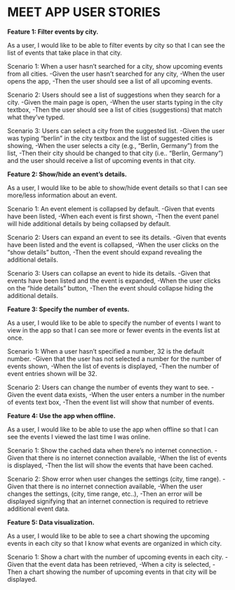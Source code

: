 # MEET APP USER STORIES
**Feature 1: Filter events by city.**

As a user, I would like to be able to filter events by city so that I can see the list of events that take place in that city.

Scenario 1: When a user hasn’t searched for a city, show upcoming events from all cities.
-Given the user hasn’t searched for any city,
-When the user opens the app,
-Then the user should see a list of all upcoming events.

Scenario 2: Users should see a list of suggestions when they search for a city.
-Given the main page is open,
-When the user starts typing in the city textbox,
-Then the user should see a list of cities (suggestions) that match what they’ve typed.

Scenario 3: Users can select a city from the suggested list.
-Given the user was typing “berlin” in the city textbox and the list of suggested cities is showing,
-When the user selects a city (e.g., “Berlin, Germany”) from the list,
-Then their city should be changed to that city (i.e.. “Berlin, Germany”) and the user should receive a list of upcoming events in that city.

**Feature 2: Show/hide an event’s details.**

As a user, I would like to be able to show/hide event details so that I can see more/less information about an event.

Scenario 1: An event element is collapsed by default.
-Given that events have been listed,
-When each event is first shown,
-Then the event panel will hide additional details by being collapsed by default.

Scenario 2: Users can expand an event to see its details.
-Given that events have been listed and the event is collapsed,
-When the user clicks on the “show details” button,
-Then the event should expand revealing the additional details.

Scenario 3: Users can collapse an event to hide its details.
-Given that events have been listed and the event is expanded,
-When the user clicks on the “hide details” button,
-Then the event should collapse hiding the additional details.


**Feature 3: Specify the number of events.**

As a user, I would like to be able to specify the number of events I want to view in the app so that I can see more or fewer events in the events list at once.

Scenario 1: When a user hasn’t specified a number, 32 is the default number.
-Given that the user has not selected a number for the number of events shown,
-When the list of events is displayed,
-Then the number of event entries shown will be 32.

Scenario 2: Users can change the number of events they want to see.
-Given the event data exists,
-When the user enters a number in the number of events text box,
-Then the event list will show that number of events.

**Feature 4: Use the app when offline.**

As a user, I would like to be able to use the app when offline so that I can see the events I viewed the last time I was online.

Scenario 1: Show the cached data when there’s no internet connection.
-Given that there is no internet connection available,
-When the list of events is displayed,
-Then the list will show the events that have been cached.

Scenario 2: Show error when user changes the settings (city, time range).
-Given that there is no internet connection available,
-When the user changes the settings, (city, time range, etc..),
-Then an error will be displayed signifying that an internet connection is required to retrieve additional event data.

**Feature 5: Data visualization.**

As a user, I would like to be able to see a chart showing the upcoming events in each city so that I know what events are organized in which city. 

Scenario 1: Show a chart with the number of upcoming events in each city.
-Given that the event data has been retrieved,
-When a city is selected,
-Then a chart showing the number of upcoming events in that city will be displayed.
